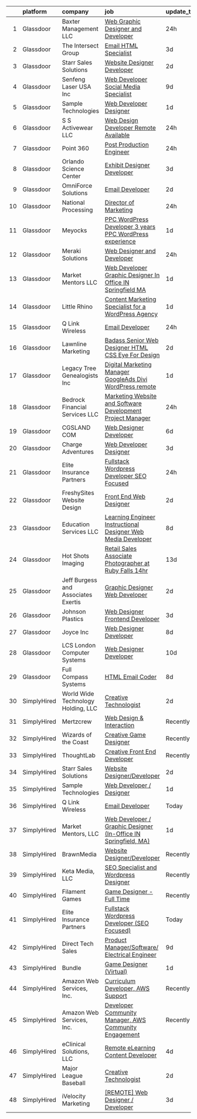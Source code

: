 

|    | platform    | company                             | job                                                                                                                                                                                                                                                                                                                                                                                                                                                                                                                                                                                                                                                                                                                                                                                                                                                                                                                                                                                                                                                                                                                                              | update_time   | location            |
|---:|:------------|:------------------------------------|:-------------------------------------------------------------------------------------------------------------------------------------------------------------------------------------------------------------------------------------------------------------------------------------------------------------------------------------------------------------------------------------------------------------------------------------------------------------------------------------------------------------------------------------------------------------------------------------------------------------------------------------------------------------------------------------------------------------------------------------------------------------------------------------------------------------------------------------------------------------------------------------------------------------------------------------------------------------------------------------------------------------------------------------------------------------------------------------------------------------------------------------------------|:--------------|:--------------------|
|  1 | Glassdoor   | Baxter Management LLC               | [Web Graphic Designer and Developer](https://www.glassdoor.com/partner/jobListing.htm?pos=120&ao=1110586&s=58&guid=00000182ba007f26bcd95ddcaa4ccdc2&src=GD_JOB_AD&t=SR&vt=w&ea=1&cs=1_bcc6aecf&cb=1660977971424&jobListingId=1008081304458&cpc=26740BCDE5E48596&jrtk=3-0-1gat00vtdjc8g801-1gat00vtsimbv800-d87ffb8facdcd3fb--6NYlbfkN0AEPUwOezrB67J58irlIC6kh9bOcG3IwVTpbUphOygsMmO9dJGqAwHHCfV7eXQGkUUA4W0R5T2sPgR8i9BgOe847B1fReFN7whdxr7dxhrF1kFs-kdfJ3uG-CxxxoVtRiFyLm-ajvsvxBs_JycBHFHGM3VLXX8dmFPFGgEw8Nvn_5ftwoavHYjKA1VUeNGIcUghifcp121XzltO1daYAFm7z3yCY5I2n3HdjVkupTmRHMYtg8BxWrL6w82nsc6m2luIcmVKDvV8CqgctRdtML6-4ZFRWcCkhP0_2Hko0AB4ohxmsiAgsWqXE9r9gMt9mcd7S0PW8qb6HZ68HSFYMDzV-pY4VWa8CA_LiREz55vMMs81WydcBs3bv7lfC2S3beVXUMLfU5aXr5IAGmEoRXjWZsEqpU7fpO6SdCgsQ8hx0js2dAth2whhbS13LDiZ_4O88VOsWf3BCQzFr402vvXFeeyCElq9Egc-M7IfGmm2Y0jncunrsizGS2yZyfLTWzM%3D)                                                                                                                                                                                                                                                                      | 24h           | Columbia, TN        |
|  2 | Glassdoor   | The Intersect Group                 | [Email HTML Specialist](https://www.glassdoor.com/partner/jobListing.htm?pos=130&ao=1110586&s=58&guid=00000182ba007f26bcd95ddcaa4ccdc2&src=GD_JOB_AD&t=SR&vt=w&ea=1&cs=1_83feb9d0&cb=1660977971425&jobListingId=1008074370447&cpc=0C139D4CAD5A6DB2&jrtk=3-0-1gat00vtdjc8g801-1gat00vtsimbv800-22c56744a00dd6d9--6NYlbfkN0D3PcU9heefYh9TtgByvMoljOix8d9QGO4-sOduKDD9bT1jZI9CfBWrR-yhgruQBi7BODCzZdeBCVxltjTcoLfa9fjLk7NMFbxIrl9F5qP5psuaO9TR_rl8p70B1b0bwKQhJG9MZh2IuOyJto0tZsNoJrw3F83L99OynJJIDCLJuZYXtySHDGkwyagBHaLJOEMVksR9m_CmrCSUzI-izOXjPaUGhDWk4EyG9_28kLKk2GpVp6LYUHa9CbFeGkt9TSKb5FTQF50L0rpRoD2H3EDcX1p13uCZRRCxhj3pTZd6pBI6heCw11r4lsvc7k3kgfV_p3wXBwSrKAO3x102OiHXegnjuQDDoVV7TEnRMcHvAgw2T2r-SpnbgaNJG2jQscMWDUTuYUHoxUV1iR-YkZigSja4WtUAiMf8veIcYgWUWX6DKjv_CHX7upde5Hyr5TrixbbZXvBJtqlZLJv5DtuOGynKrAaR60SR2bVqzbbfwBNE8z-2xYMtwv5hc93jfuvCUtzP8E5OM3m-5MCbbHfc)                                                                                                                                                                                                                                                                 | 3d            | Plano, TX           |
|  3 | Glassdoor   | Starr Sales Solutions               | [Website Designer Developer](https://www.glassdoor.com/partner/jobListing.htm?pos=105&ao=1110586&s=58&guid=00000182ba007f26bcd95ddcaa4ccdc2&src=GD_JOB_AD&t=SR&vt=w&ea=1&cs=1_fd1cd9d2&cb=1660977971423&jobListingId=1008076136835&cpc=9214EBE9D90A538C&jrtk=3-0-1gat00vtdjc8g801-1gat00vtsimbv800-ddcb1fae4ee85477--6NYlbfkN0DsjpLgDvBclJPstWYYib0fNii1R7GC7DO9whXo_Eh0zYplQGpKtzw1lQtNYmMRfcmvK3Iy5C2BL0KJu-lLXTyb6Wm7XNVR8tj-hk7PGBRuKgfb_ku9iZjH-tb3SYdl0QSLHwLG3gfTgr2yZczDS3iZiZk0EOtOAZRQT5c0HFjn9_Og2uxtKUXtRTFeZyNEgnIHCgcFhoKEIfOb0R6LKNRGNkSMY-q7fapDhiup3AaCBFHFs3kuIrLMDctkbIHWulTBYFaATmATajLx8xNMTyQ8HQWhNDR9cuoD7X4r7Ft6Eydb5wlHfdYtYGSQtXqH6O5ap_hwVfsZhQieVB8ByyWdxvgLX5ZkeobeE7lC9B-jW4t9la8Fg9Wcqeycohdg55eGu8rFXhFvhjFmSVnW3_Uiax83anO_BHeVPgJKkjKVD4DvCFjXNr7Yo9dIEo6ZJQBInueWmfa9SNlbGZ9RTN2GxvjUhv8k-xvHTV0NaXld0mzrkEdpMYNKVZmb3waI9zbVTz_ePAdukA%3D%3D)                                                                                                                                                                                                                                                                | 2d            | Norman, OK          |
|  4 | Glassdoor   | Senfeng Laser USA Inc               | [Web Developer  Social Media Specialist](https://www.glassdoor.com/partner/jobListing.htm?pos=113&ao=1110586&s=58&guid=00000182ba007f26bcd95ddcaa4ccdc2&src=GD_JOB_AD&t=SR&vt=w&ea=1&cs=1_08d4dfe4&cb=1660977971424&jobListingId=1008065893392&cpc=F7A2269C793D5877&jrtk=3-0-1gat00vtdjc8g801-1gat00vtsimbv800-69604992de81714b--6NYlbfkN0Dx3r3E47sSe5bB3PIy1uzBZvlB7xy2NhfhZMlxQTsxrHvJuYZkuOAOolgM0RwwxFCUzk4WQx86HjZI4gUgx1C0oF6J0TbaPQPyt0QwcdVyAoCHhtnKoCAwe2uWQZDVyb42gfhggtBMSeQF_kTTK4cI21rqjrfWfVy7aWXOh3yapdlN40EuEuEiZqPqxNGv4E6YMoerUTlgp4zZSmlSNnE8CM64Y1QyGfrXg2VHyGYypJAoRz0QsmbLCpU0L8R4E_NeR7UCCopRqa9Fd8LMn1J1iczTxeJZLR7zrFf-fMestDSNUqyRSkd0HqRQw7JaU9cf249iAWogJe3vKSirDG-bA3qXCZyuuf1T2bY8dgtylnqP0QDgtAE93HVs7d55IVWpOABxfdexli2ZSl_D8uNqWzEqGGLIR5T1aiZQ0d6VoPMiiRpTbnLynmLZQSXKESmUu4zXm4HN6oixsDNtNyVCMAoEHhAMQlj9RgP2_pENfuisbMHMO7g0FlYmzJ9HNwnh953Od6GqYg%3D%3D)                                                                                                                                                                                                                                                    | 9d            | Los Angeles, CA     |
|  5 | Glassdoor   | Sample Technologies                 | [Web Developer   Designer](https://www.glassdoor.com/partner/jobListing.htm?pos=112&ao=1110586&s=58&guid=00000182ba007f26bcd95ddcaa4ccdc2&src=GD_JOB_AD&t=SR&vt=w&ea=1&cs=1_d84d12ea&cb=1660977971423&jobListingId=1008078578505&cpc=444700D72F2ECBCE&jrtk=3-0-1gat00vtdjc8g801-1gat00vtsimbv800-cfcad52f3ccf37d8--6NYlbfkN0D4nuovUOU2dPryPr7-xanE7ZFWASvaSyNm3BqXIbrO0npDAFoAgEQsBBjUOAjv1PQnB3hwwrZmiOMA02kYqNnnHKWjfiGNMQW5EU7ErrgQUTQBKpdQ35ajdqRyVOpYt1ge-nlWBdEdOWxZg23c7O0q-QUnaWi8gZT3BRnlNxG5nms1UgSG3pAWYhhzkqBf5iigPRRvRwEYPsAjkfB8vEg80LblETchO95UoFTTHo2uA-PEVGhvaqE7oYanDo4H5p6hJZLpn8t7hwsKHK6v_HwXPQ8iksfhWUKGz0oLGWBqalQMuA41rMiDWuMkTNWnXAp07H5XaSm1Q5uyPcCEYGbNT21OALwVWGGvOeUHvY75-8vajXlvbG8wcN3Bw171O5ckRYG8qo0_5_tXGtVXqv4KBgyjxB0YHWFR1ity1WseMJSVx8EcvwmKl64_qBPCo-i1ODkwCFKW7q7hsuq9-xFM-eybMQ4vlmhk91eSmUF2t2mPbri5YAet-tqKFhYkFP0%3D)                                                                                                                                                                                                                                                                                | 1d            | Ann Arbor, MI       |
|  6 | Glassdoor   | S S Activewear LLC                  | [Web Design Developer  Remote Available ](https://www.glassdoor.com/partner/jobListing.htm?pos=109&ao=1110586&s=58&guid=00000182ba007f26bcd95ddcaa4ccdc2&src=GD_JOB_AD&t=SR&vt=w&ea=1&cs=1_55669366&cb=1660977971423&jobListingId=1008081606232&cpc=BAEB662971763A76&jrtk=3-0-1gat00vtdjc8g801-1gat00vtsimbv800-11231ee6cd76ebf8--6NYlbfkN0Ajr136nt6A_LHOZ7dazkZBMRVGXfFx1UH3hXSlGZi78qV2vh4IIPaG56QxCFgA56BGxcurypYQkBVspfsnTZJRG1jkpX72_XzffxBJorsT2OpLdH8jKJAKJqcGF31IQrDbUVhb_4mUmFjSEoC_puvAy6im2C8FJQNIGTPivGcq2Xp3QWDoD0YTXqusHQnNuVfLov6vtLe5iVpX9YL9NlSaWCEFlzuQHdLlynyIKx9d4crLBB1B6qP6ePbJaPqTLqw04SfQsYzTEVLeFOk3qFWDlR1RppwfKl3XmZX4pbILD3k9SdbbVwtaF1NA1XFC4iCiHs8dAJbQFDyYaf0QUhSpTeB9vFii4nQ8tw3-xaO5kEx7A4j4g6lqJYzJvof5aIX_cTGrA2aAj1Qlm_RPjW00V3_itj57DZxNXQZsUG_OQ-u1sxNkYEq56WPDvp0OLuLN7QInndUktr-_g038l6j71O8XuMletHwBs92qUaCJ5CWoafP8Uy0HDkclkN8orAfCL1zOYJpKX6U9NUvnyPmt2QxOOHABLBPZ1Vz3Fzf-XZ7IKeQU9v9APp7bVZjkvbGRJBv1_ENa0OgWfBvjdMouCxsAH5KfSWpEQovXrdDgv5iBXNH69O85pmYCQc8kM2UmCcuSjgXrWrfJ9_PdYzkgB8yIgJV9U_DSh7B95V0NcWV4-blDuYHp3vVvhWcFGhbF-J9HR2Yrjx4n9DPbzchT6MiOqEE4wa19JCQvcix49xGTHkS1jeAA9YSGEClAeBw%3D) | 24h           | Bolingbrook, IL     |
|  7 | Glassdoor   | Point 360                           | [Post Production Engineer](https://www.glassdoor.com/partner/jobListing.htm?pos=117&ao=1110586&s=58&guid=00000182ba007f26bcd95ddcaa4ccdc2&src=GD_JOB_AD&t=SR&vt=w&ea=1&cs=1_0764cbb2&cb=1660977971424&jobListingId=1008082053442&cpc=20E46BB5786CE82A&jrtk=3-0-1gat00vtdjc8g801-1gat00vtsimbv800-37c15f2f8f423d94--6NYlbfkN0DdNONLqhA8z6QrX6vw37qu8cGScUjPKwqVQr3YAsb4-5m6SkYfcfunOb5Z4Fs1L3GaZTQUOo-KovoSG6km41IPEQkY4ga1Hl_L8BdNGr78wlAiyHozwAayY5NtIbXyoG-hldxFaPwWqaioI0DPkpygUrzq-uS7-tZs0JEP5iZ79wx30dbdOKYaz0et5bRTj6x9CzDXWmF68rOHXnoAtoufMbfVaWzgYNn-uuxwLz7IM9u9DMRBIBFajEB2PLXEEITnsMUJafQWcBgpDng9X90ve9ggb4-xJxwJuFoTKDCcpD7reiSTNl4C4AMeNRItdoNPXkZ5SZoulI4nmwHi7gvleehh6rvj8l5UIzp2dG5rrwNBqfInpbbiTJPjqv6PSesOdsXrXFr4rwCxGhr9UzNPLRyyUioSZmGWfhgxvHQS6Ez-fvcyG4PHwC_jkhy3n2ZcImrCY1KXfC5JORSxgnA5-qeJB7VuXAvYY7VxO5tRHME3WFrAoRx-d_91nYS0Bl2yTEx0iuqwtQ%3D%3D)                                                                                                                                                                                                                                                                  | 24h           | Burbank, CA         |
|  8 | Glassdoor   | Orlando Science Center              | [Exhibit Designer   Developer](https://www.glassdoor.com/partner/jobListing.htm?pos=110&ao=1110586&s=58&guid=00000182ba007f26bcd95ddcaa4ccdc2&src=GD_JOB_AD&t=SR&vt=w&ea=1&cs=1_227b9b78&cb=1660977971423&jobListingId=1008073917846&cpc=9A35C3CDC9AD954F&jrtk=3-0-1gat00vtdjc8g801-1gat00vtsimbv800-19530d0494599900--6NYlbfkN0Dlo60a_d6b-ZbHMAl1R6dg8b70dlJGCHmV1YUp37ql6Hlxf0AnVUQRHMpH0SGJAODkvMvtI4dD_VJ0FBAIEo24wrR-cBIVwY62V4nP7xc-cspw_Gy2QAJq22aWSQK0-k-P8GtrQKWis7qdeFrSuAc2CL0nTVehODDXxeTLKoX6ib_LUZVjOw0QVZbmb0b1gwomf931IMBGjZtIlo0MVeoOP4ADdQ9qFm8LVYdzpF2TLOApWr_RaOOu20I64rcB-YAmzDweGoGiWlwfQRsjvA2DJJkY6wfpHbQ3j3vV75KdulXY0lNpcUPXtN_fpmpvkW9ryVbNSaIdMueLU9d8j5V4a_NuhVcASRAyqV3Aq6qGerW8mekko4PkfYP0pZelikTzrktE5wve6v45MPH6U8jTSmokuTD42fjqIXwdiCvD0NFytPn6zrcAi359rjkYoMrSlygqyqulAp6iMxc94q9CsSAgdrNu6ttWdR6EcFTZEUH9_c2LICs1NxoxMXL2tveZMiGm8TP6Og%3D%3D)                                                                                                                                                                                                                                                              | 3d            | Orlando, FL         |
|  9 | Glassdoor   | OmniForce Solutions                 | [Email Developer](https://www.glassdoor.com/partner/jobListing.htm?pos=124&ao=1110586&s=58&guid=00000182ba007f26bcd95ddcaa4ccdc2&src=GD_JOB_AD&t=SR&vt=w&ea=1&cs=1_cd9ff9ac&cb=1660977971425&jobListingId=1008077004504&cpc=A65DF3A704A48F9B&jrtk=3-0-1gat00vtdjc8g801-1gat00vtsimbv800-235f6d49e9ca6460--6NYlbfkN0Aa0rf0p4H-wSSEnheLq9xoxCQnORZZzDlklJQihjLqJFevi_TyuHmg6ZfbcbB1uoQD05X-NQeVhniTWMxcs59AHFds7xdB_TWZrCqSZMvTPXsGmBK8rqGqV2KySjGmpjZnzhGStyWV_yKx_OyFHaJUbwxbrBNGh24RY51dnPAcBUHCY_NUggq7J-juPhKZ5NhcVAdd2ofsfqfq5IOlxbpqV3e9CECNP4OAuGchaGJrZe9QMZoTLnvvybFSS0UQrehQ-yG3FL1K3H7Xu3cH4q7fz2eykskxhbuA4-CUY-T-Am36zr8HX1c7xFx2cXZOmafeD2Z6CpxOMplJmdhvyilJXvZgsPezzsdlAQKJC_IgEhtkxmgev2pU39VyEPopDCmLrj88zMU7xqM-8oZeNUiCRRhSwoJXxX1dr4hv2CLYZbAVZ7BLIZl3fOvtFU54wF4SsOPLMl6umEw3ItgFB0BJ_G6p01hWa8khxmenI-Wt8MahSb_afgcrONCXNpq8YrNNXfLDwcigNXlEC5-hgBLqV8VIABM23cATST2lKuA9xSyF45Iuh4Ol95-5huIxGVE%3D)                                                                                                                                                                                                                         | 2d            | Remote              |
| 10 | Glassdoor   | National Processing                 | [Director of Marketing](https://www.glassdoor.com/partner/jobListing.htm?pos=115&ao=1110586&s=58&guid=00000182ba007f26bcd95ddcaa4ccdc2&src=GD_JOB_AD&t=SR&vt=w&ea=1&cs=1_9979ad1e&cb=1660977971424&jobListingId=1008081745094&cpc=18C664983486888D&jrtk=3-0-1gat00vtdjc8g801-1gat00vtsimbv800-9dda8939e1b420c9--6NYlbfkN0C7FdYqye7fR5lUV8IgWPkZ54W6iO3v9h1VSxsEbL_uy-oT-c6pP46MvK3VAkDI2RclXT6XGavr81Sqwmg0QzQSLmmXWpHsucctXLjqNGQbx_AzS1BJfEHRZ3pcGznz7AMwT3F3QztZFy7wkZUAg1B52v3yHIif_llkEYbbiC9-fEmfqwu-h4fClqupzTsiEViEKYJrwU_5IoGR_FRO0lq4488LDjeVtd4NPNVM4u5MPmkhgEJt4zdwDXORFXBiwukFDhLPi5NnXA-Hmh8e56c_gHurHqzZ19BZXe1ApKIN9cb4pZ-wKRRgoKKZmZvfYv5fwbS7V_KOEK1HA1wDeWk2ocYAXR9JH9uwV26kzwMxKh03cmEQNndW5qco3i5D-DrKZv4YULo1Jchf49eHmiA4W7onJw9MNAlXMZ7qrJs4i375eo7LJgx56UCvykyFw81kDVpkU0vsvNcVrOhB5uFK0j3TVswccxHakO8oAVETgumtxZcXHLdeb1yUZEk-t7PNp9nP08cMuQ%3D%3D)                                                                                                                                                                                                                                                                     | 24h           | Orem, UT            |
| 11 | Glassdoor   | Meyocks                             | [PPC WordPress Developer   3  years PPC   WordPress experience](https://www.glassdoor.com/partner/jobListing.htm?pos=104&ao=1110586&s=58&guid=00000182ba007f26bcd95ddcaa4ccdc2&src=GD_JOB_AD&t=SR&vt=w&ea=1&cs=1_ec422505&cb=1660977971422&jobListingId=1008079757167&cpc=10BFF6CCFC5AD8C2&jrtk=3-0-1gat00vtdjc8g801-1gat00vtsimbv800-d55211a0a42f0edf--6NYlbfkN0DukAwDndutArnS8OT3znlJ-TW2KpK_7rZjO0LfXc6UVE5AelGnR9zi1FaVyKVSX7fW8iH7ZjBYylKtq2aRV0H4uUyYnvuAr2WaxvQ_YIsNaGQZ_Sc5PvQb_k3If6tOc1qL-6qorCWnoenGz4MDUdi0A6Zz92HRj2fzY8hoDQuSL8Y4aSyXX_DsP61_5rEK6r0zRv8jYQHm1El19p3v3rR-auCVRN1SC4zH86XAGUKW3mVt0Aq2oBV4UnjbJ6o-wRHuEcV8er98VlHox6-FGfrfedoHEsCj5gpriGBv1GZ_l-erzIJe3_KprU2ltF21ZSWiOWefKWrui3VRw8KhfW3wCQiNI_PsJxvyv37CAQlEFGr2SRw4ikErBoTT5VtNR121XeohLU5DMJe_2nTDL2LNAXzSb3pFxC_JUJRAdq6NdWjSVGPM5l91hIHbq-W8U1i41uHzNRVHa9oRZK-GD3AfWjTOTc0if0tFUz0Ddgviqotocfod0ChLaA_oschY-Mc3MYbHXVblIUbr3xFb2UrWp_IvEI6HzKpHQSUqfzYDIS7vxiLpir1Y)                                                                                                                                                                                         | 1d            | West Des Moines, IA |
| 12 | Glassdoor   | Meraki Solutions                    | [Web Designer and Developer](https://www.glassdoor.com/partner/jobListing.htm?pos=116&ao=1110586&s=58&guid=00000182ba007f26bcd95ddcaa4ccdc2&src=GD_JOB_AD&t=SR&vt=w&ea=1&cs=1_eb0ab9e6&cb=1660977971424&jobListingId=1008081345836&cpc=3DB599BF2F4828F0&jrtk=3-0-1gat00vtdjc8g801-1gat00vtsimbv800-20fcbee1eb88c48d--6NYlbfkN0BWi3eEu-Q0UpxkIUpdrJzmOxHi_XGcoZO2CjQXftiTGI9fTokWfZjTPkpzgBplrcMHEj60FUOAAjJF_SEv7CdTX2l153xa5mQfM55bnHf2pCufnXbA_nbXhgULVW4M0NFEb8U0XItsl9xVUnBCmHEpoi_IUS2Qom6lIOV5pTXvIXF_NF9MsHTArhePxnKDA4rGYBp02rvSxQZdFaqTrMaQX6s8BfSVtZMwM7pul8FdHigo2H9I-HMM1rYj5Rc5ZPsPKysnCCGy5nP5_bzsFD1ibovcPMbwHBb3J1T43fwtFdz-MIec_yAk8e1kP5cJ21CicOyhlYxCXzxxziuIRGZ8GVGPi8xUMuCEGSOrnKHlSi61csmGBoxjy3SrIijstyg4896pNF6Py7gyqyV_hGqsZG5-QyF7YlOJVFa0KpbFC62mmvXCuUqV9MYrgR7P651mAmHKJCuVD8Oii2l3mKCIXIcsjI5Akhjt84uoQBeZust_Qn_kfEi_zniDauv3rN6WVOubsFRAg5ka1V_yi7rqa8nXT-Q7mOA%3D)                                                                                                                                                                                                                                              | 24h           | Remote              |
| 13 | Glassdoor   | Market Mentors  LLC                 | [Web Developer   Graphic Designer  In Office IN Springfield  MA ](https://www.glassdoor.com/partner/jobListing.htm?pos=102&ao=1110586&s=58&guid=00000182ba007f26bcd95ddcaa4ccdc2&src=GD_JOB_AD&t=SR&vt=w&ea=1&cs=1_1dc174a0&cb=1660977971422&jobListingId=1008078790022&cpc=8A61375D2B69A28B&jrtk=3-0-1gat00vtdjc8g801-1gat00vtsimbv800-7da6e7b47f097f2d--6NYlbfkN0DrgQq5ECBajiuqohNCSf6c7_2Cek-sBUhiO2bmmkiCIRqTyLZK6QXQOrumORkPUcDOTFlUvI4Ol4VU9OnnMsi7fzzm7gca_O-4Z6fJZ-Iw7PyI9v2UiSnSWih_ykDp1O2havbOVXSJPQli0gkBJCG6QZwZcb-LbnEMTRAVNeXGVa-9O9rFJGMh7mnc3SdDEam2s8H2yapFnncl97LmuO61xz0AxO-1On6nx5-iopYuVRlGLcDrcFwwj2igcvdO7AVLHPMObs0R_BlAPVH3_w2kbfW2EDiYYGBui1AFBPNd6ts1Bo-wvgsMhDC2bwZnu_sEd_9pf6_XpuSfH6vKEjT92iH7ULI8jE6ZHDQOVxUVc4aN_G8SqHJiPrhKFG8O7LcgPW5XquPdv8ePd3ZQ-z51RMI3doYu3qXxzsH3Vcmx3drG0vzP8N4xKl9RSaYG9c05VX9PFYaNpEQJr5bb39WGwU0vGJPJ_awDNPek2QXzSCvQtMzTkkOuYKwdtMKU7dqibi7obRSyFQ%3D%3D)                                                                                                                                                                                                                           | 1d            | Springfield, MA     |
| 14 | Glassdoor   | Little Rhino                        | [Content Marketing Specialist for a WordPress Agency](https://www.glassdoor.com/partner/jobListing.htm?pos=118&ao=1110586&s=58&guid=00000182ba007f26bcd95ddcaa4ccdc2&src=GD_JOB_AD&t=SR&vt=w&ea=1&cs=1_fbcc6bed&cb=1660977971424&jobListingId=1008078987183&cpc=32EE424DE2B657EB&jrtk=3-0-1gat00vtdjc8g801-1gat00vtsimbv800-68b470c291fab490--6NYlbfkN0BE1sWS3io7iFyXC8dTZk01nBBpyTqvcghSxkx67H4-m9o72b3Na2UeQXYpQB8brbK2b6EXNH_Ds2Gwmfd68ZuWrGGrxFcZpBARfgo1K9BWuIASlaXHrLe7pU5hOaiybbEz_rJxl9zXfxT2L0IlIJFoTDYWp_xl82tb0AjjRtHz3kD4KhReoPeiaN6cJSKBHQCJo_UxUJkuhYdx60j8_bh-4LzcFUhbhsTLIbnA2RBoJK4twkC_THQa9mnrTWy1gNxuI4w3GF33EcmjimKvPnDdTcYfNBwu-lGopDOHsmpEzXoLTgWRx0wwOdP99eDGMpUUjzR-r1LKRB0MiJ0TaeemcOIU69SJY56X8YyZHqIAbo2DczThfObqVybU4n3fWf5fQB9netqKMOEL3q1ka5bZZv5p6I5Fo-G1sqOUWEZrln4LZj_g5hguAJkrW5taijENIExygXcu_VD3J0G7IxaILb6NTwJglQ2wBe1ZPc29lxwlHXdTXiBulKFf6HAHh7w%3D)                                                                                                                                                                                                                                                     | 1d            | Remote              |
| 15 | Glassdoor   | Q Link Wireless                     | [Email Developer](https://www.glassdoor.com/partner/jobListing.htm?pos=101&ao=1110586&s=58&guid=00000182ba007f26bcd95ddcaa4ccdc2&src=GD_JOB_AD&t=SR&vt=w&ea=1&cs=1_245b4046&cb=1660977971422&jobListingId=1008081621414&cpc=545C0D17DAD7ABB7&jrtk=3-0-1gat00vtdjc8g801-1gat00vtsimbv800-ad61b9ac912baf76--6NYlbfkN0C1n-7uwLBmXreK9Hz04i1NaXR3ByHk8AHoFYtQOHcucngP0fSeBwU1va0n9hUyBVaAI6oExeKecRKR87WNuvyT1-lb0hdePcZdW5hHRwxQUII5lAiGOEk0YkPvnaaIvm9DKktrut8n0XsjBzFcewKYiXuOoVj6bm5ayNKqKX7IdKuQBcIk97fv1CLN5CZyqTz0fTaKSBRh0UIwRFrE_laUufnALA-5_Pr8l5gYTdjmoXYVJMHe_St7bbRkPem5S9CL-h17ZWONNJZFKdckGiJADKYym6EMYk7AN1cxTAEXe79TA1b3Ga8fWxCP-50nDZF93PYn8S-wevMwHGyOeeJo_IdmJslsfi9rJgcoqVXj3AhaAdD5dJ11nbTxBb4QMHXxjmBjz3Ur--zE0bGeJbmTjgHMWJZHT9lg_cpi2D-zC73umXznlD0i2KPm05YCwt7-giZninQHpF4NZt5MQy6negk131UJkZuu7p7noBQiUy-xyCZrxlIC7j18vYH84nPZ-WH_Sd2v0g%3D%3D)                                                                                                                                                                                                                                                                           | 24h           | Dania, FL           |
| 16 | Glassdoor   | Lawnline Marketing                  | [Badass Senior Web Designer   HTML  CSS    Eye For Design](https://www.glassdoor.com/partner/jobListing.htm?pos=111&ao=1110586&s=58&guid=00000182ba007f26bcd95ddcaa4ccdc2&src=GD_JOB_AD&t=SR&vt=w&ea=1&cs=1_53b58b31&cb=1660977971423&jobListingId=1008076192780&cpc=B5F6D74B4EF69A07&jrtk=3-0-1gat00vtdjc8g801-1gat00vtsimbv800-e484ed7074032ea9--6NYlbfkN0CSgGTbSPgM0xpgWRkp5SRTexU57Zk_6_bZ18eqb9d2QJSGwfPmdP20ZJn7COX5dU3Jcup__uPyYvFygp23CJPmvOc2HV6cmaK3ebUFwB3sdAeT9C97FHUEPr8kaTKS-VJB2gGOIZsn60uJXYKNceQVP82UTolLC1vwR40675sWo0JSUEFSfubFH6Eh8zjRpGIaQu7DUFz0wWmfIS5UPkx9Zc9Hp7Ksg6a-puC55K-zJ3T3f6EIweXyeJ5QwC2KkbZ9ltHMy_2nxgIe3t_5_fAnJJx5axKK4Z3K1Tgh3VgfO9HkfSzx4PYzcKS-JunOA9UQgjoLQWMRjMPUeB_YlemwUNpOgszH942lq6KzJV5Y6qqpzM7iaOJqwU-OkH6KQtia4SQlTaKGbBJ8BD8p6IPcGU_7XG73Y_HwCacQZCUdTsTj4i3yHaP3WosRJA1ZC5G1yEdujR3PQvYI-M5yIThAU-OKdTM09fKrSl3KNkibO_4UMGhyqLu8bqBJkd2bqok1l1b5-O06rCXVQzDMrO67NFEl4Q4-crdrO27GnzHLDw%3D%3D)                                                                                                                                                                                                  | 2d            | Tampa, FL           |
| 17 | Glassdoor   | Legacy Tree Genealogists  Inc       | [Digital Marketing Manager   GoogleAds  Divi WordPress  remote ](https://www.glassdoor.com/partner/jobListing.htm?pos=126&ao=1110586&s=58&guid=00000182ba007f26bcd95ddcaa4ccdc2&src=GD_JOB_AD&t=SR&vt=w&ea=1&cs=1_367ffebb&cb=1660977971425&jobListingId=1008079090833&cpc=44CD5376B8534B8F&jrtk=3-0-1gat00vtdjc8g801-1gat00vtsimbv800-6368a673470ba3c4--6NYlbfkN0AuAjYKnBHsdkcMxrD7ZJITXxV72vImVt5xOyKRJQecNLptHT1ZOkyZDxiZiUaw9Z55LGqfEn1DUkR1LsDM07OkNWEsffmfuZDD3dewbPuDE4qa_tjuaxKN92aPWfrGxgB_0TGQmpsoGX6an5rsbAr8YDNE2-gcX2MJWY4FFAzEZGVx4JxT3547BD3SmtzCbsiIrgswf9FX2n8cNuXUOJ6PB8lFOZGyo-iBDDS2B1yY2Lq7lMsEriJNIThFbuLnjjz7L3JopQx4KukO2kjMnMavZu0xlxHqLiJ36_pszLbd6MYk7yAn74AE0K3lGLC3PhBf-loMeOlYDU6LX-pcugtHBPa_cREjBN_YmTB-MrmC8LSYA1b9i7Q_cgFduAbFPP__ppl42Qxfub_ogQcsoToDIlpu8aREtd0WdTPOJFamfMHqdQ9SxYiFYvxIPYDDDmY8B6EKQz6Fk9bZLpMkKJirYyCIlWECYSXGiPK083IfDiC0MnEwQBA7hwhTOIEiZZc%3D)                                                                                                                                                                                                                                          | 1d            | Remote              |
| 18 | Glassdoor   | Bedrock Financial Services  LLC     | [Marketing  Website and Software Development Project Manager](https://www.glassdoor.com/partner/jobListing.htm?pos=123&ao=1110586&s=58&guid=00000182ba007f26bcd95ddcaa4ccdc2&src=GD_JOB_AD&t=SR&vt=w&ea=1&cs=1_5e73da88&cb=1660977971425&jobListingId=1008081450936&cpc=71D4EE06E32D485A&jrtk=3-0-1gat00vtdjc8g801-1gat00vtsimbv800-147b38ae2316a565--6NYlbfkN0DQhhFPqU4rUq9Wpc5KKnqLbXEAJaeUQTnyyuJ9IUK7qOJOhNxY2YnZJmMjLXoqpwosSIDLK3B6Y0AHJATXXppdox7FwG1LzOFbL1h0ar3ZOygTV0Dxq8T7h35HjWNo2xOi9x8h3hkZIctW-gSFuP8I9limrsPe7y_ZMzTbZ991tlPbl7fnTqgZKEzALXD_2rKQhW2M4Mfol6ZN1QrpkF044RnOXDCyjUz1_41dFYpmqwmX4FfnBVrKqdipWPwlUvQaNWtuYzGgWDzM3vv1slJ9RBOozdb-aqcAMGPMMonYBRlKxSFMqRlp9RoaF5eEmsX2ssCJBHmSB3KKn4yheeHJtS6TmnGVHcHIGBZWgxUzMbsSygXSC0TVGTWxkKbnsp_xdzlwY4hM8Y-jrwecAUQkqxaep_-fnTUX31NRz3aWRMXL0F6ePfZsy7jvJuwf0ybse0cqKba1mniuCP8VBx25L0ETn2Z25JSWqVGvzO6FK34Cl3flBQv9mzTb0EnRlyNJlxlopzH7-g%3D%3D)                                                                                                                                                                                                                               | 24h           | Scottsdale, AZ      |
| 19 | Glassdoor   | CGSLAND COM                         | [Web Designer Developer](https://www.glassdoor.com/partner/jobListing.htm?pos=107&ao=1110586&s=58&guid=00000182ba007f26bcd95ddcaa4ccdc2&src=GD_JOB_AD&t=SR&vt=w&ea=1&cs=1_fe18207d&cb=1660977971423&jobListingId=1008069997383&cpc=88FE657033F128A5&jrtk=3-0-1gat00vtdjc8g801-1gat00vtsimbv800-1eb7c62a6dd77b1c--6NYlbfkN0Bo_CM2a8GgFIiw_-9fb5ug3xmG_MFCzpxBl7ntROtVZY8vaamdbhFsCHF652wRWqSxz3P1U2AKrA8wBLfY27R5xMW-gJno2M4uCrk4p24w8j4881HKVtN9cbt7VbXrczDjCDbGrf_oTgx06sf2nKVTm_r5gGqPqxpkOOPb4djUwgpLDK3YJv9oZ8dezDMXcNUVcx0cS5eHP3bbthbKHXpm5Lv0Wb54sBxU0KvvJErTL43UdtUKKlbri3sRx3MqdHQv0vHM6PWc1jeTbcWgcg2lCkiRF1dyKYezRfB3m5bKEO0WGz9UkU6FNjXITiqVHNXD9ZCgYGhFi_PDbkerb2YOLAaVmZg30ZBy8MOGcKAmz4ZPM7U6ewAviJT-RTQNIOPRWpI_xapPsq3p7LCXgQScrEndYI_if5LO4pUDaE1XIFm7-A_hBZq3gM2cGudcS7ACIgNrHFSkGh-ir7ztkhWmkqZgJfd14afOpqHbjIvYU-pHOjZbEeHJKpvXI4z8yAU%3D)                                                                                                                                                                                                                                                                                  | 6d            | Los Angeles, CA     |
| 20 | Glassdoor   | Charge Adventures                   | [Web Developer Designer](https://www.glassdoor.com/partner/jobListing.htm?pos=114&ao=1110586&s=58&guid=00000182ba007f26bcd95ddcaa4ccdc2&src=GD_JOB_AD&t=SR&vt=w&ea=1&cs=1_8e4c2e91&cb=1660977971424&jobListingId=1008074427277&cpc=0C139D4CAD5A6DB2&jrtk=3-0-1gat00vtdjc8g801-1gat00vtsimbv800-598799ad1dce566f--6NYlbfkN0DdLn5tXN_RiyJSiFodarGZFJKa8s6F6AK0THPBWp05MQOFQCzoYzZxui_73vG7HJ6GCeva7NUtAorxPqIKMuY89AOwBFmsIklwuhQWp1pCp_nmEqfEcU3A9-VQPuslN_2xOQ8nVI8yYkVMyV8bGY8YT1S2sVnO1qLPziGt2YrOVbqS0OLPai_q7uwP4AcQ0_0WDpTxolpZyL2A-JxDy3OkDJ256XWgG6v7C9SiygT4EDptZCiU812KOpD4SUMNGXqwGPXfvO-QROUcXssYOG_Ny4rd918z_EfjOJQnvIOZnj981eBSoHwFW62tZtSxhBmpTb_H6t-tudATxUllKLYW-vbM2q7e9H25mYtLCCytTRPCFYwG1vg41Jv0bYjm7EMnah6Fn0jHJ14o86J66tKJcFHBQCtOFPme4sMtu7M3Z9NGzx5ThpCbhG9ptGDTlggfUjLx1sFzyMSR5lCAupwBs6VOwje8GCC7yGU5ArGK8K_F3oZ3Ew9E_75_QSt1EIU%3D)                                                                                                                                                                                                                                                                                  | 3d            | Remote              |
| 21 | Glassdoor   | Elite Insurance Partners            | [Fullstack Wordpress Developer  SEO Focused ](https://www.glassdoor.com/partner/jobListing.htm?pos=103&ao=1110586&s=58&guid=00000182ba007f26bcd95ddcaa4ccdc2&src=GD_JOB_AD&t=SR&vt=w&ea=1&cs=1_14dae976&cb=1660977971422&jobListingId=1008081178583&cpc=F2E91DB1AE7076E1&jrtk=3-0-1gat00vtdjc8g801-1gat00vtsimbv800-7047c277c971f962--6NYlbfkN0B4jp5mfsiLEiFpPCxOna81i2z6rJx9ZIZWhVZJ6SFnYQaGOjy-O8tllNfusRWo3C7qDZTwPkhHb3B6oPXJhckMytwT5frXna7vLHVkjwSmCqEpFv75PVg-wYJtimZsUoA2k09vQ0uCDgz3N8EhMNwYgYkWVgKndjEzBp151-L9TBauw9aSMiRnrkTHUAmsgu_B6ortSTbA-kn8yfwbilgEPplwVe63N8RQlU-wobf8lc6u_cR6ifFWUvSakk_kxJVvpFEasNTevtyf98bqcM1PZCiZ8NbiY8eQ1EiukAgTqd-GyiYJQm44bd2HN2yHXqPwcmu11NF21L7nEpBeHp9SzE0QtmsjIpFIvSAGZu5V4osL12QoQygcBaByZxKfZyd2emtNou2Vgy6EjNcocNSfApRXf8OSNR5iIZkBIaRrQ7qsQrvK8-UaqSFVqwgkQ0smVpx_zjnA9im0yyHwGffA25rNVHjQeDb1liLPkpY-s9XbFlRQLG78ca0k5YmIALQpIgfDutK89Q%3D%3D)                                                                                                                                                                                                                                               | 24h           | Remote              |
| 22 | Glassdoor   | FreshySites Website Design          | [Front End Web Designer](https://www.glassdoor.com/partner/jobListing.htm?pos=129&ao=1110586&s=58&guid=00000182ba007f26bcd95ddcaa4ccdc2&src=GD_JOB_AD&t=SR&vt=w&ea=1&cs=1_9a17b7bd&cb=1660977971425&jobListingId=1008076417077&cpc=9C2286EA3771AAF6&jrtk=3-0-1gat00vtdjc8g801-1gat00vtsimbv800-c65fb05a0a8234e9--6NYlbfkN0BzeAwR4ev7dXwU8mpV7S3pjbW1SGPXcMcssMq3qbuzgFU4MDZMmot3ZodX5bMVbxc_oQMbUUAMaEweN2RUy7wnwXvzMhSQA4W_sSIc8bk-TMfGD0jY1fUHb9iXloz7VOv7exzAfAxBZO-okvRTeVO8UDIO65j8IRtYbZdxYdYAFTZ33vjgX8xX0PKOze_8X2OrSg3myECr1ThebogLQcvTtwivcPPDsqhyN8X2aTCTi43HGcPRfQKz0cfDsc7rzNOd4EZeYzXWS1TwoVeEJTqIG8pvtWQhrlQxKWT4P1YR0hCfqv4tSIf4fyxErLsxBW7GXL8ivmHrx7Z4U6UcTLjJUAHbJ92K8XFO2HPsKiSJIm3IzqWO6YfyC7YPK533zAyAdXAphPrTxJ0uH0CHh7Jvl5gFJEfgTRa8A9XPqjy7C3kOpAKe7qs9OPJw4Q4csFIeXqIOq4zA06BRmOS7vphUxFrxI8sMlRpUGYjB8D6XF_blCsqJ_TDVe9H0iPN_bnM%3D)                                                                                                                                                                                                                                                                                  | 2d            | Remote              |
| 23 | Glassdoor   | Education Services LLC              | [Learning Engineer   Instructional Designer   Web   Media Developer](https://www.glassdoor.com/partner/jobListing.htm?pos=106&ao=1110586&s=58&guid=00000182ba007f26bcd95ddcaa4ccdc2&src=GD_JOB_AD&t=SR&vt=w&ea=1&cs=1_4c68c6b7&cb=1660977971423&jobListingId=1008066909758&cpc=A1E2D04CAB10975F&jrtk=3-0-1gat00vtdjc8g801-1gat00vtsimbv800-284ba06f55818617--6NYlbfkN0Dx3r3E47sSe5bB3PIy1uzBZvlB7xy2NhfhZMlxQTsxrHvJuYZkuOAO8NLLpNPBDlQBy4YI4dsf4M481fjs1It8XAaLgfPVg7O7wLa6K2KfRCWJoG51uykFd2Di0ygXpNA-srD7yrKq1su1AgZeI_95v-CZJV-jW6xG0yKeZuZX51yvGqzDPJW644DgL4OgIKmlVsDWnaQKKudcqt_RlOnayL85DnhADG-cbZyfiOk5vur4hVGepGh643et1vzf38ZDrEP4wYP9gcZ3Zs6g3ooOU5OHxcSKMSxzlCrNtuyvON_k7sPCq--x5JOqCV-MXZPP_aFE_CTwoDVejZIGZ1qAAn5vpPu8XPKi2HiLWcabvOmJ26J5Obs3htTDP-h4H-YaMXFqHQGL9IZ6mGXkFiuqrd50VULxRqhtin-Yx27Dl7YPZq8FTkHiq4d04tUVNsJgua26Ruj8u6biq-dNVM7h5AMfIzT3jLiQK7au1J5o9BDzWiE1FOgRLuBDLyMOsv1VP7H8lWgSP2LjQQD-lPZBrFhcqxDSwnWKcb3JM8p74ZAbyrJamu4xJYMHoZznLcM%3D)                                                                                                                                                                      | 8d            | Draper, UT          |
| 24 | Glassdoor   | Hot Shots Imaging                   | [Retail Sales Associate Photographer at Ruby Falls  14hr](https://www.glassdoor.com/partner/jobListing.htm?pos=128&ao=1110586&s=58&guid=00000182ba007f26bcd95ddcaa4ccdc2&src=GD_JOB_AD&t=SR&vt=w&ea=1&cs=1_efaef859&cb=1660977971425&jobListingId=1008057103650&cpc=9C4F014304452074&jrtk=3-0-1gat00vtdjc8g801-1gat00vtsimbv800-ca9e22eae82cf1ac--6NYlbfkN0DZ-WRCvVQopeozYGXyDVjaHo0rSGSD3IBZmarR83t3CwzlfXmQpBFppAim5uUEW-RdyQhl881PtewS_GLrK_hybStw4oBgQi7WuFh4TXZC-1QnwBq_9lPpGKvE16OpYKV7old_ognPUMXgicF8wrIjwP3KtWX44e1yJBa_nON6sWDffftJfwjCKeCLcfMOlS7IyQHlK26snByfa1DHcoIPuNpICr91LZ9bVT0ST4Zo0ub7Zoq4L_Oa3EalvZ8uAX_YmopwlwoI8zbGHFOCUhhIZcuQAXr-60qcjzYMzbWQWGl20AZhL9WV521hh6B0KSmgkUzb2jDtKyjiFhlv25LgbksZZ4SYOVneXblavQy9oXW9eOUrGzOSDLbT-Tq_feyGQFQbIE-uucJSBW7g_G1AWXEUPqwpUXBVoUwefcNk72S5Oju2B6W8LDJtgF-GU_pfO2P8begD0YUKCPlO1-mGKj9CSZcGHDwd8WDey9E1mMdTZNmIyL28cuMBKyWwB5XhcBgneHqmG8MaADCz88frnStiTRKZ1r4x73bm9Qe2nQ%3D%3D)                                                                                                                                                                                                   | 13d           | Chattanooga, TN     |
| 25 | Glassdoor   | Jeff Burgess and Associates Exertis | [Graphic Designer   Web Developer](https://www.glassdoor.com/partner/jobListing.htm?pos=127&ao=1110586&s=58&guid=00000182ba007f26bcd95ddcaa4ccdc2&src=GD_JOB_AD&t=SR&vt=w&ea=1&cs=1_43bff6b3&cb=1660977971425&jobListingId=1008076372450&cpc=E773D000C9BC26FA&jrtk=3-0-1gat00vtdjc8g801-1gat00vtsimbv800-a87381051c7c70d8--6NYlbfkN0BBGG9LMNqL16EzDx9S3nKk4b6IwprgSJginr0DZD_oW5yEAmn-tqn__dirEdhobilUXGynBkX8oC05O4qGCNbFpzJlkWEmzWOj6hDMGr8hgeZZtwdzUglKGrgSBvKyoEWlhFZg9sdHmlu0-YUGSwGzMxLwzPQvGfaKm9_uYY2dOVJBHGmnbJkXogK6MyeLNyRXa2rlQ5hUdpjbPeAumhzpmKzi89rc2PXnSfHdZp0zj8uDeAfUb52RwhVBdALr45ROJT6feDhbpH-Xrywjkani7oxtePDM3bIB_TqXmXiIRKphfI-q0C2yvRYzWxgi9qHfeRYL5-IcaKVJCwjbF7FGid2x9FrRndWHja4_m7plr-PCORtpxpT1p1h0-mJkPurvFamdluDoX8o4uFrfz6eOnBiuudZdxQTHVkG9KL_LiW0idlLi-L1Zy2IBgoybnxMmrNVDcegvPCFhJ1TlIww8ZQgkbNcoVIznqjRFF8mrsHHToGRptcNouCxZeuN8gcMiBGFtiUsFtw%3D%3D)                                                                                                                                                                                                                                                          | 2d            | San Rafael, CA      |
| 26 | Glassdoor   | Johnson Plastics                    | [Web Designer   Frontend Developer](https://www.glassdoor.com/partner/jobListing.htm?pos=121&ao=1110586&s=58&guid=00000182ba007f26bcd95ddcaa4ccdc2&src=GD_JOB_AD&t=SR&vt=w&ea=1&cs=1_c000d069&cb=1660977971425&jobListingId=1008074111327&cpc=280AB1FAEDD8D536&jrtk=3-0-1gat00vtdjc8g801-1gat00vtsimbv800-27e8506908806d6b--6NYlbfkN0BxpP53ILL8GulLJ_NWfVzecCnjI9RptcsvEJd8wgfIdOZfT6IohmguaMkXKhHYgQaQpX5cWvUkKIlwYkiTiK07c3OcbbK9DxcDeLbDIPECFg8lRhSaC_DYecPgnMCv9tl5vzpPJt6OyU7fX6aaZi6nEZiRoAGdDj9F0_jtrisP0C6iLlQSGi-Ecat6HK4Xy3d5ihYT8_mBLUwzpfeEiJ9JwssB6aPmt1-nY0wKeMdz3OVohlsGhgpZGtS8WXXIgNPGZePyJf5TM1pKsh9KgrCj88WliwD2O7WjJSlbjRBPdWpqlYY6FMQDLESRU9BicsYVxdcWYj4Z_hF0MEDTGtdHFu2v3UMMpr-MK77cf0yuN783dLWe5ThsBg2gqaB814AR7MLSmv0T3yA8V_xP2RZdpBOTKB_cGZ78J7e-30oVmE73hIWOBXLp0LOMQNjeTXmQdyz8q60fAMu0NKp6xWPMlhgfAZRGOSyj5jknW2SW3dNjg7eu9N2dZ9U6xrWnQSo%3D)                                                                                                                                                                                                                                                                       | 3d            | Findlay, OH         |
| 27 | Glassdoor   | Joyce  Inc                          | [Web Designer Developer](https://www.glassdoor.com/partner/jobListing.htm?pos=108&ao=1110586&s=58&guid=00000182ba007f26bcd95ddcaa4ccdc2&src=GD_JOB_AD&t=SR&vt=w&ea=1&cs=1_80b86f4b&cb=1660977971423&jobListingId=1008067001313&cpc=883DC43018083D9A&jrtk=3-0-1gat00vtdjc8g801-1gat00vtsimbv800-0808452861b2c58f--6NYlbfkN0Bd-kcuCQtFSZaFOpNra10QcN4twG3O5kNaxw30qdscHvBfYwwSa5GmMdPyP8QE6nGOfWwoY_1AmoA8VgAJ6Er8qBxw7QX8yd33JOFdofVfwyOzL81LDE4BaQkTu1pS48yJ3cdwzEyXCcKmOw1qy6_GaqQYCuYHoOC5xSTBzAlRrHI8ZX8tiAZsUoLnJV15DioMJP3U4zXfmS3C8nuvdyQEir8UF5ZtdDlO7Gk2uCb0-fJ_5YChynPQ5um8R8e17V0PtapcMlmjcvT8h37i17f4xHxQmN4qEf2QMdVe21-LYcpgd1oLksyypTLlhUJLuN-SBTVG5wPQ5WzieIe_tv-dgjbIZrxa040cARpOebemMDD_c2dSxHvt6M2hjYyjpGCq0FSDvcPflFZQ0C4Ew_NoVpvXPabHDutFa59EdkYA3RbKLAvBgIgqPGeEDFCpXaLz22BF85IgawHwWtvIAKGE8VdiM8fI2vUdQ1rgvMJL9eDaS2GwyG5-uZjxgOrWFGc%3D)                                                                                                                                                                                                                                                                                  | 8d            | Pittsburgh, PA      |
| 28 | Glassdoor   | LCS   London Computer Systems       | [Web Designer Developer](https://www.glassdoor.com/partner/jobListing.htm?pos=119&ao=1110586&s=58&guid=00000182ba007f26bcd95ddcaa4ccdc2&src=GD_JOB_AD&t=SR&vt=w&ea=1&cs=1_deaf6d30&cb=1660977971424&jobListingId=1008063244829&cpc=A356F292FF34F670&jrtk=3-0-1gat00vtdjc8g801-1gat00vtsimbv800-4a5d56286f155313--6NYlbfkN0CckLY1Y7Nzm7RAXoTq-bvgsovIKUj47znE7HlWw5vlrDWT7l6GaPFsZiavTqzdiZcfoYdspEvTHUkTPwqkpDyJcIlI_ubAh2VDXGpI93ZAN2Vumx5TnwcS4onmVjjsC2kdIR9lIWl7teHjPzRWr7pIgd-QG4TNheNrl-faXpoQscY9VDIZvbct9_-D9WrMzlKxu_9epyxtxqwMUNb4l3IqG9csShVJMHyY2QCU4xCJYa1y9dybCUjmSA2EOU73cvpjnCn_eWS0rXI9h4Uj4-0BzrG11XnUfcg-olg7x2N1tu62S_LYjuwe4ANn88VXImDVeJxgZc3MXmtCLAcMA85ccTNTfBXTqPB0WfaF5DSPwGS16nGRXkTErxUNZGBFoTT7q2NvG5G89szkxFUhH2W9Y7Mg_APKdJHHi0S_vr_iVuAQh_Bo75gANKI_7tNkTm_YlrGBDPljThJF3jTeAi7PXhvh00Ch2KdB23o4yWoNojGiJJ8kdEa1SrZDsawn9x4LgdfBOITVrPZj2QmOJlB_w1Az8uMaiRdGdJbZXw-j9sYv3lJzBWbx32bEddFJ9syTMfiZB6Trrj3QXKMGufT0FZ2zd-bf1Te7pf-hOEsKUw4OBRbusDaqT6UnNcvYn-Nht7EMgcrqiWE0VvGtwPaV512YpwydJo0IUbhsObz6CwYGmD89c4HlmXIcrWrxwvcBMjPjwOnigqQYaXhJ2hmd87jrzcYnrgBA5a_iQVDQUjMP5k8EfLIYwY1b9K3Z9yTddtgZU7FwyQ%3D%3D)    | 10d           | Cincinnati, OH      |
| 29 | Glassdoor   | Full Compass Systems                | [HTML Email Coder](https://www.glassdoor.com/partner/jobListing.htm?pos=122&ao=1110586&s=58&guid=00000182ba007f26bcd95ddcaa4ccdc2&src=GD_JOB_AD&t=SR&vt=w&ea=1&cs=1_e9260b5a&cb=1660977971425&jobListingId=1008066832509&cpc=F7A2269C793D5877&jrtk=3-0-1gat00vtdjc8g801-1gat00vtsimbv800-770480c85780e4a7--6NYlbfkN0AF8ENPOBuFSjjsZ3LTo961cyaBQw6f62Zhitls36825V5NZN6QbzcJA4DZsauo0hgU_uPBLru0FGCTQ85cOPpMDa3nYKnmkGpwhqXoEtLhBWCKpYJXjeHs6jHacXWpy2ASKGfbmwPrrbeaJ4tIrYCm-k6YAlJ42XIQg8ZzgGQlZ88WIxXrZSD4qeTV8oc9wu73rcqV_FzxsTV1nl_YGixr-CKKwoaOD_nA9mBS6YPYg75_0HEy4LCyb5YeyzVuS89IoC_5MW61Kn_ezTxuud_NmLG6odLCU1ZdoUKEf1qZbGtwMKz4_Ty8pams-ekZ1zMC2oWRkkrYFuAT2xi3fL809xj9cT5lot0du26xftupVN8ZE-0E-gL9Ff_2MqkQ-enOCbaIZMroUg_dYVlkr7E5C-4j782HvxjtFY_g_2zVGe7nUtYS8XHCLBhRmFpAdxQ8u5UZRab-Np2KVD9FwrmkgCq7Nh4ZgrCigtGNi3Nm8CJ0W66OYqDYNwjDyY50JGw%3D)                                                                                                                                                                                                                                                                                        | 8d            | Verona, WI          |
| 30 | SimplyHired | World Wide Technology Holding, LLC  | [Creative Technologist](https://www.simplyhired.com/job/L5kZzFvykmA9Zb4j8-GWI1-zFWqMsoEICF_x_yLkk75bUrA_r70ckw?q=creative+developer)                                                                                                                                                                                                                                                                                                                                                                                                                                                                                                                                                                                                                                                                                                                                                                                                                                                                                                                                                                                                             | 2d            | St. Louis, MO       |
| 31 | SimplyHired | Mertzcrew                           | [Web Design & Interaction](https://www.simplyhired.com/job/qicq0bXjMccGLMX7Efdv22RR32WIyQ05-QTPNaLV5Unxqu01PrzQEg?q=creative+developer)                                                                                                                                                                                                                                                                                                                                                                                                                                                                                                                                                                                                                                                                                                                                                                                                                                                                                                                                                                                                          | Recently      | Orlando, FL         |
| 32 | SimplyHired | Wizards of the Coast                | [Creative Game Designer](https://www.simplyhired.com/job/3U5NPAcld9zZ3VOc-NItCD-NzNvgqaZqPjmcmGZRZsaeN5WygOP2eA?q=creative+developer)                                                                                                                                                                                                                                                                                                                                                                                                                                                                                                                                                                                                                                                                                                                                                                                                                                                                                                                                                                                                            | Recently      | Renton, WA          |
| 33 | SimplyHired | ThoughtLab                          | [Creative Front End Developer](https://www.simplyhired.com/job/mgyrVi9xGEdxnGefTgk-b1MEAbWAmB7-1ZjyK984IfKjhJP0_X6Krg?q=creative+developer)                                                                                                                                                                                                                                                                                                                                                                                                                                                                                                                                                                                                                                                                                                                                                                                                                                                                                                                                                                                                      | Recently      | Remote              |
| 34 | SimplyHired | Starr Sales Solutions               | [Website Designer/Developer](https://www.simplyhired.com/job/g2GT9r6cneAqidHBbbFPo9dTUXxmlS3GM2Xz55vwq_SrY6OaWRy37w?q=creative+developer)                                                                                                                                                                                                                                                                                                                                                                                                                                                                                                                                                                                                                                                                                                                                                                                                                                                                                                                                                                                                        | 2d            | Norman, OK          |
| 35 | SimplyHired | Sample Technologies                 | [Web Developer / Designer](https://www.simplyhired.com/job/0Fek-yPL7shPMgli_4tj3IMr0nKP_TLSSuzQM8BVJ0L2atmJfaDqbg?q=creative+developer)                                                                                                                                                                                                                                                                                                                                                                                                                                                                                                                                                                                                                                                                                                                                                                                                                                                                                                                                                                                                          | 1d            | Ann Arbor, MI       |
| 36 | SimplyHired | Q Link Wireless                     | [Email Developer](https://www.simplyhired.com/job/M_EwtJXGtdFvttSLXv-B0Ict_xVq01a-dGmDqjoqHLcHESDVGslpdA?q=creative+developer)                                                                                                                                                                                                                                                                                                                                                                                                                                                                                                                                                                                                                                                                                                                                                                                                                                                                                                                                                                                                                   | Today         | Dania, FL           |
| 37 | SimplyHired | Market Mentors, LLC                 | [Web Developer / Graphic Designer (In-Office IN Springfield, MA)](https://www.simplyhired.com/job/O2JM3P62yfgrJ7vbOJJ1DIO2ROdM60FcioKWWNCu4XXvn1FU8pnANw?q=creative+developer)                                                                                                                                                                                                                                                                                                                                                                                                                                                                                                                                                                                                                                                                                                                                                                                                                                                                                                                                                                   | 1d            | Hartford, CT        |
| 38 | SimplyHired | BrawnMedia                          | [Website Designer/Developer](https://www.simplyhired.com/job/78BxKl1R6BpfuVu8Kpk-1cxMOjiHDgxQMPxrbQ5J7eWU9PbYxXCHNA?q=creative+developer)                                                                                                                                                                                                                                                                                                                                                                                                                                                                                                                                                                                                                                                                                                                                                                                                                                                                                                                                                                                                        | Recently      | Albany, NY          |
| 39 | SimplyHired | Keta Media, LLC                     | [SEO Specialist and Wordpress Designer](https://www.simplyhired.com/job/Wpnjo5fVD3_mHsgHg-vfvaT1DI04yYTSg6tK_MoGFhTXr0yBHAK1PA?q=creative+developer)                                                                                                                                                                                                                                                                                                                                                                                                                                                                                                                                                                                                                                                                                                                                                                                                                                                                                                                                                                                             | Recently      | Knoxville, TN       |
| 40 | SimplyHired | Filament Games                      | [Game Designer - Full Time](https://www.simplyhired.com/job/za9YGlCq2LdTEWz1RDqZvVDaJZmWg0vmZaFf5vel3FZzTd3Q98kgxA?q=creative+developer)                                                                                                                                                                                                                                                                                                                                                                                                                                                                                                                                                                                                                                                                                                                                                                                                                                                                                                                                                                                                         | Recently      | Madison, WI         |
| 41 | SimplyHired | Elite Insurance Partners            | [Fullstack Wordpress Developer (SEO Focused)](https://www.simplyhired.com/job/oos-iK_D1HhDOsTGNUHh9y5me0zBiZqKzJXGF0aU6Yxdilo92X_B7g?q=creative+developer)                                                                                                                                                                                                                                                                                                                                                                                                                                                                                                                                                                                                                                                                                                                                                                                                                                                                                                                                                                                       | Today         | Remote              |
| 42 | SimplyHired | Direct Tech Sales                   | [Product Manager/Software/ Electrical Engineer](https://www.simplyhired.com/job/10_jnJqb2ZRi680m_vyVOUjFvhBkiPRCeh8PYve1YEPlyh-uAJ8Daw?q=creative+developer)                                                                                                                                                                                                                                                                                                                                                                                                                                                                                                                                                                                                                                                                                                                                                                                                                                                                                                                                                                                     | 9d            | Indianapolis, IN    |
| 43 | SimplyHired | Bundle                              | [Game Designer (Virtual)](https://www.simplyhired.com/job/azmkc4FFdgGT-MLyAr90UwSSWtolyH78PflkZWHeEtffWp5CUUJOnA?q=creative+developer)                                                                                                                                                                                                                                                                                                                                                                                                                                                                                                                                                                                                                                                                                                                                                                                                                                                                                                                                                                                                           | 1d            | Remote              |
| 44 | SimplyHired | Amazon Web Services, Inc.           | [Curriculum Developer, AWS Support](https://www.simplyhired.com/job/HK8u_W1s0Qj0XDr9nNnkhPX9sMTG6alrgg3-o7yRflu5mLBMl-pugg?q=creative+developer)                                                                                                                                                                                                                                                                                                                                                                                                                                                                                                                                                                                                                                                                                                                                                                                                                                                                                                                                                                                                 | Recently      | Remote              |
| 45 | SimplyHired | Amazon Web Services, Inc.           | [Developer Community Manager, AWS Community Engagement](https://www.simplyhired.com/job/mPu67BhbtZao-Yg4uiFFpuceImT6YrQoINGkdZi_1ivcVqX5_ipJBA?q=creative+developer)                                                                                                                                                                                                                                                                                                                                                                                                                                                                                                                                                                                                                                                                                                                                                                                                                                                                                                                                                                             | Recently      | Remote              |
| 46 | SimplyHired | eClinical Solutions, LLC            | [Remote eLearning Content Developer](https://www.simplyhired.com/job/RZAIpOmrRGfn3Z2hY9r7IQidSsnSn3WkClsFwijXVLlQgWgiVL_wzw?q=creative+developer)                                                                                                                                                                                                                                                                                                                                                                                                                                                                                                                                                                                                                                                                                                                                                                                                                                                                                                                                                                                                | 4d            | Mansfield, MA       |
| 47 | SimplyHired | Major League Baseball               | [Creative Technologist](https://www.simplyhired.com/job/WndsVhr0WE1W2PSTSIvTuiJDKSA6iELzmQhZ0W9pQIp3QHAgkWJSGA?q=creative+developer)                                                                                                                                                                                                                                                                                                                                                                                                                                                                                                                                                                                                                                                                                                                                                                                                                                                                                                                                                                                                             | 2d            | New York, NY        |
| 48 | SimplyHired | iVelocity Marketing                 | [[REMOTE] Web Designer / Developer](https://www.simplyhired.com/job/zhXD1nbLpJa4Hy1hKedmWcn8ICkWQD7Ct2h6W6f1cAxH-CmtdHU0-w?q=creative+developer)                                                                                                                                                                                                                                                                                                                                                                                                                                                                                                                                                                                                                                                                                                                                                                                                                                                                                                                                                                                                 | 3d            | St. Louis, MO       |